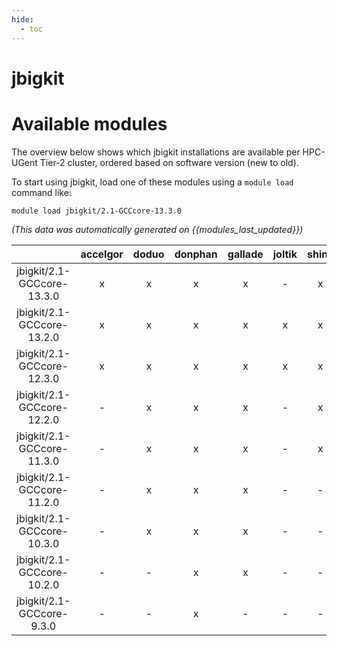 ```yaml
---
hide:
  - toc
---
```


jbigkit
=======

# Available modules


The overview below shows which jbigkit installations are available per HPC-UGent Tier-2 cluster, ordered based on software version (new to old).

To start using jbigkit, load one of these modules using a `module load` command like:

```shell
module load jbigkit/2.1-GCCcore-13.3.0
```

*(This data was automatically generated on {{modules_last_updated}})*  

| |accelgor|doduo|donphan|gallade|joltik|shinx|skitty|
| :---: | :---: | :---: | :---: | :---: | :---: | :---: | :---: |
|jbigkit/2.1-GCCcore-13.3.0|x|x|x|x|-|x|x|
|jbigkit/2.1-GCCcore-13.2.0|x|x|x|x|x|x|x|
|jbigkit/2.1-GCCcore-12.3.0|x|x|x|x|x|x|x|
|jbigkit/2.1-GCCcore-12.2.0|-|x|x|x|-|x|-|
|jbigkit/2.1-GCCcore-11.3.0|-|x|x|x|-|x|-|
|jbigkit/2.1-GCCcore-11.2.0|-|x|x|x|-|-|-|
|jbigkit/2.1-GCCcore-10.3.0|-|x|x|x|-|-|-|
|jbigkit/2.1-GCCcore-10.2.0|-|-|x|x|-|-|-|
|jbigkit/2.1-GCCcore-9.3.0|-|-|x|-|-|-|-|
